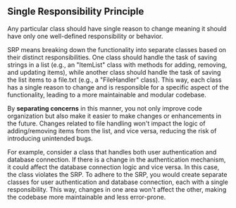 ## Single Responsibility Principle


    
Any particular class should have single reason to change meaning it should have only one well-defined responsibility or behavior.
    
SRP means breaking down the functionality into separate classes based on their distinct responsibilities. One class should handle the task of saving strings in a list (e.g., an "ItemList" class with methods for adding, removing, and updating items), while another class should handle the task of saving the list items to a file.txt (e.g., a "FileHandler" class). This way, each class has a single reason to change and is responsible for a specific aspect of the functionality, leading to a more maintainable and modular codebase.
    
By **separating concerns** in this manner, you not only improve code organization but also make it easier to make changes or enhancements in the future. Changes related to file handling won't impact the logic of adding/removing items from the list, and vice versa, reducing the risk of introducing unintended bugs.
    
For example, consider a class that handles both user authentication and database connection. If there is a change in the authentication mechanism, it could affect the database connection logic and vice versa. In this case, the class violates the SRP. To adhere to the SRP, you would create separate classes for user authentication and database connection, each with a single responsibility. This way, changes in one area won't affect the other, making the codebase more maintainable and less error-prone.